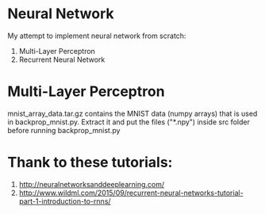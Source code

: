 # Neural Network
My attempt to implement neural network from scratch:
1. Multi-Layer Perceptron
2. Recurrent Neural Network

# Multi-Layer Perceptron
mnist_array_data.tar.gz contains the MNIST data (numpy arrays) that is used in backprop_mnist.py. 
Extract it and put the files ("*.npy") inside src folder before running backprop_mnist.py

# Thank to these tutorials:
1. http://neuralnetworksanddeeplearning.com/
2. http://www.wildml.com/2015/09/recurrent-neural-networks-tutorial-part-1-introduction-to-rnns/
